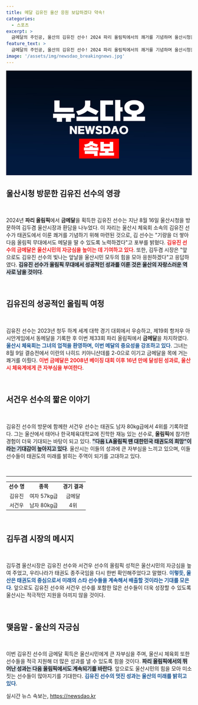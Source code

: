 ```yaml
---
title: 메달 김유진 울산 응원 보답하겠다 약속!
categories:
  - 스포츠
excerpt: >
  금메달의 주인공, 울산의 김유진 선수! 2024 파리 올림픽에서의 쾌거를 기념하며 울산시청을 방문해 시민들과의 만남을 가졌습니다. 그의 성공적인 눈부신 여정과 울산 시민의 자부심을 높인 이야기를 확인해보세요!
feature_text: >
  금메달의 주인공, 울산의 김유진 선수! 2024 파리 올림픽에서의 쾌거를 기념하며 울산시청을 방문해 시민들과의 만남을 가졌습니다. 그의 성공적인 눈부신 여정과 울산 시민의 자부심을 높인 이야기를 확인해보세요!
image: '/assets/img/newsdao_breakingnews.jpg'
---
```


<p><img src="/assets/img/newsdao_breakingnews.jpg" alt="koreaapp 속보" /></p>

<h2 data-ke-size="size26">울산시청 방문한 김유진 선수의 영광</h2>

<p data-ke-size="size16">&nbsp;</p>

<p data-ke-size="size16">2024년 <b>파리 올림픽</b>에서 <b>금메달</b>을 획득한 김유진 선수는 지난 8월 16일 울산시청을 방문하여 김두겸 울산시장과 환담을 나누었다. 이 자리는 울산시 체육회 소속의 김유진 선수가 태권도에서 이룬 쾌거를 기념하기 위해 마련된 것으로, 김 선수는 "기량을 더 쌓아 다음 올림픽 무대에서도 메달을 딸 수 있도록 노력하겠다"고 포부를 밝혔다. <b><span style="color: #ee2323;">김유진 선수의 금메달은 울산시민의 자긍심을 높이는 데 기여하고 있다</span></b>. 또한, 김두겸 시장은 "앞으로도 김유진 선수의 빛나는 앞날을 울산시민 모두의 힘을 모아 응원하겠다"고 응답하였다. <b><span style="background-color: #21538527;">김유진 선수가 올림픽 무대에서 성공적인 성과를 이룬 것은 울산의 자랑스러운 역사로 남을 것이다</span></b>.</p>

<p data-ke-size="size16">&nbsp;</p>

<h2 data-ke-size="size26">김유진의 성공적인 올림픽 여정</h2>

<p data-ke-size="size16">&nbsp;</p>

<p data-ke-size="size16">김유진 선수는 2023년 청두 하계 세계 대학 경기 대회에서 우승하고, 제19회 항저우 아시안게임에서 동메달을 기록한 후 이번 제33회 파리 올림픽에서 <b>금메달</b>을 차지하였다. <b><span style="color: #1a5490;">울산시 체육회는 그녀의 업적을 환영하며, 이번 메달의 중요성을 강조하고 있다</span></b>. 그녀는 8월 9일 결승전에서 이란의 나히드 키야니샨데를 2-0으로 이기고 금메달을 목에 거는 쾌거를 이뤘다. <b><span style="color: #ee2323;">이번 금메달은 2008년 베이징 대회 이후 16년 만에 달성된 성과로, 울산시 체육계에게 큰 자부심을 부여한다</span></b>.</p>

<p data-ke-size="size16">&nbsp;</p>

<h2 data-ke-size="size26">서건우 선수의 짧은 이야기</h2>

<p data-ke-size="size16">&nbsp;</p>

<p data-ke-size="size16">김유진 선수의 방문에 함께한 서건우 선수는 태권도 남자 80kg급에서 4위를 기록하였다. 그는 울산에서 태어나 한국체육대학교에 진학한 재능 있는 선수로, <b>올림픽</b>에 참가한 경험이 더욱 기대되는 바탕이 되고 있다. <b><span style="background-color: #21538527;">"다음 LA올림픽 땐 대한민국 태권도의 희망"이라는 기대감이 높아지고 있다</span></b>. 울산시는 이들의 성과에 큰 자부심을 느끼고 있으며, 이들 선수들이 태권도의 미래를 밝히는 주역이 되기를 고대하고 있다.</p>

<p data-ke-size="size16">&nbsp;</p>

<hr>

<table style="width: 100%; border-collapse: collapse;">
    <tbody>
        <tr>
            <td style="text-align: center; height: 17px;"><b>선수 명</b></td>
            <td style="text-align: center; height: 17px;"><b>종목</b></td>
            <td style="text-align: center; height: 17px;"><b>경기 결과</b></td>
        </tr>
        <tr>
            <td style="text-align: center; height: 17px;">김유진</td>
            <td style="text-align: center; height: 17px;">여자 57kg급</td>
            <td style="text-align: center; height: 17px;">금메달</td>
        </tr>
        <tr>
            <td style="text-align: center; height: 17px;">서건우</td>
            <td style="text-align: center; height: 17px;">남자 80kg급</td>
            <td style="text-align: center; height: 17px;">4위</td>
        </tr>
    </tbody>
</table>

<p data-ke-size="size16">&nbsp;</p>

<h2 data-ke-size="size26">김두겸 시장의 메시지</h2>

<p data-ke-size="size16">&nbsp;</p>

<p data-ke-size="size16">김두겸 울산시장은 김유진 선수와 서건우 선수의 올림픽 성적은 울산시민의 자긍심을 높여 주었고, 우리나라가 태권도 종주국임을 다시 한번 확인해주었다고 말했다. <b><span style="color: #1a5490;">이렇듯, 울산은 태권도의 중심으로서 미래의 스타 선수들을 계속해서 배출할 것이라는 기대를 모은다</span></b>. 앞으로도 김유진 선수와 서건우 선수를 포함한 많은 선수들이 더욱 성장할 수 있도록 울산시는 적극적인 지원을 아끼지 않을 것이다.</p>

<p data-ke-size="size16">&nbsp;</p>

<h2 data-ke-size="size26">맺음말 - 울산의 자긍심</h2>

<p data-ke-size="size16">&nbsp;</p>

<p data-ke-size="size16">이번 김유진 선수의 금메달 획득은 울산시민에게 큰 자부심을 주며, 울산시 체육회 또한 선수들을 적극 지원해 더 많은 성과를 낼 수 있도록 힘쓸 것이다. <b><span style="background-color: #21538527;">파리 올림픽에서의 뛰어난 성과는 다음 올림픽에서도 계속되기를 바란다</span></b>. 앞으로도 울산시민의 힘을 모아 미소짓는 선수들이 많아지기를 기대한다. <b><span style="color: #1a5490;">김유진 선수의 멋진 성과는 울산의 미래를 밝히고 있다</span></b>.</p>
실시간 뉴스 속보는, <a href="https://newsdao.kr" rel="dofollow">https://newsdao.kr</a>


